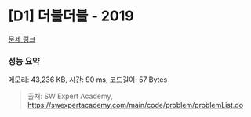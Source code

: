 # [D1] 더블더블 - 2019 

[문제 링크](https://swexpertacademy.com/main/code/problem/problemDetail.do?contestProbId=AV5QDEX6AqwDFAUq) 

### 성능 요약

메모리: 43,236 KB, 시간: 90 ms, 코드길이: 57 Bytes



> 출처: SW Expert Academy, https://swexpertacademy.com/main/code/problem/problemList.do